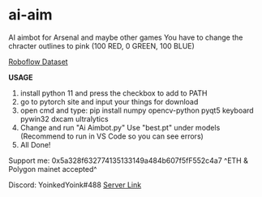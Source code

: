 # ai-aim
AI aimbot for Arsenal and maybe other games
You have to change the chracter outlines to pink (100 RED, 0 GREEN, 100 BLUE)

[Roboflow Dataset](https://universe.roboflow.com/yoinkedyoink-rqosi/enemy-finder-vqteo)

**USAGE**

1. install python 11 and press the checkbox to add to PATH  
1. go to pytorch site and input your things for download  
1. open cmd and type: pip install numpy opencv-python pyqt5 keyboard pywin32 dxcam ultralytics  
1. Change and run "Ai Aimbot.py" Use "best.pt" under models (Recommend to run in VS Code so you can see errors)  
1. All Done!


Support me: 0x5a328f632774135133149a484b607f5fF552c4a7
            ^ETH & Polygon mainet accepted^
            
Discord: YoinkedYoink#488
         [Server Link](https://discord.gg/jMyVTHzNn2)
